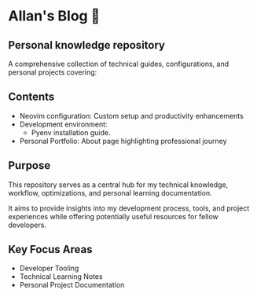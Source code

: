 # Allan's Blog 📄

## Personal knowledge repository

A comprehensive collection of technical guides, configurations, and personal projects covering:

## Contents

- Neovim configuration: Custom setup and productivity enhancements
- Development environment:
  - Pyenv installation guide.
- Personal Portfolio: About page highlighting professional journey

## Purpose

This repository serves as a central hub for my technical knowledge, workflow, optimizations, and personal learning documentation.

It aims to provide insights into my development process, tools, and project experiences while offering potentially useful resources for fellow developers.

## Key Focus Areas

- Developer Tooling
- Technical Learning Notes
- Personal Project Documentation

